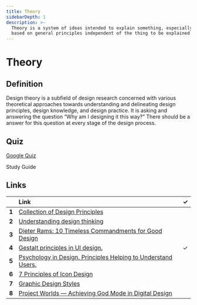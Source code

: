 ```yaml
---
title: Theory
sidebarDepth: 1
description: >-
  Theory is a system of ideas intended to explain something, especially one
  based on general principles independent of the thing to be explained.
---
```


# Theory

## Definition

Design theory is a subfield of design research concerned with various theoretical approaches towards understanding and delineating design principles, design knowledge, and design practice. It is asking and answering the question “Why am I designing it this way?” There should be a answer for this question at every stage of the design process.

## Quiz

[Google Quiz](https://docs.google.com/forms/d/1GDjEeL2Py0OD2vVNbssze8cs2pibrY2Oog9rcN92QdE/edit?usp=sharing)

Study Guide

## Links

|  | Link | ✓ |
| :--- | :--- | ---: |
| **1** | [Collection of Design Principles](https://principles.design/) |  |
| **2** | [Understanding design thinking](https://uxplanet.org/understanding-design-thinking-32a86b9eab27) |  |
| **3** | [Dieter Rams: 10 Timeless Commandments for Good Design](https://www.interaction-design.org/literature/article/dieter-rams-10-timeless-commandments-for-good-design) |  |
| **4** | [Gestalt principles in UI design.](https://medium.muz.li/gestalt-principles-in-ui-design-6b75a41e9965) | ✓ |
| **5** | [Psychology in Design. Principles Helping to Understand Users.](https://uxplanet.org/psychology-in-design-principles-helping-to-understand-users-10bcf122f4b0) |  |
| **6** | [7 Principles of Icon Design](https://uxdesign.cc/7-principles-of-icon-design-e7187539e4a2) |  |
| **7** | [Graphic Design Styles](https://medium.com/@bhattifaizan/graphic-design-styles-fa85aff1ff69) |  |
| **8** | [Project Worlds — Achieving God Mode in Digital Design](https://uxdesign.cc/project-worlds-achieving-god-mode-in-digital-design-b7242dbe5770) |  |

